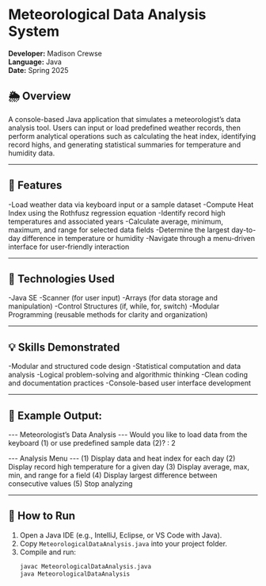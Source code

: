 # Meteorological Data Analysis System

**Developer:** Madison Crewse  
**Language:** Java  
**Date:** Spring 2025  

## 🌦️ Overview
A console-based Java application that simulates a meteorologist’s data analysis tool.
Users can input or load predefined weather records, then perform analytical operations such as calculating the heat index, identifying record highs, and generating statistical summaries for temperature and humidity data.

---

## 🧠 Features
-Load weather data via keyboard input or a sample dataset
-Compute Heat Index using the Rothfusz regression equation
-Identify record high temperatures and associated years
-Calculate average, minimum, maximum, and range for selected data fields
-Determine the largest day-to-day difference in temperature or humidity
-Navigate through a menu-driven interface for user-friendly interaction 

---

## 🧰 Technologies Used
-Java SE
-Scanner (for user input)
-Arrays (for data storage and manipulation)
-Control Structures (if, while, for, switch)
-Modular Programming (reusable methods for clarity and organization)

---

## 💡 Skills Demonstrated
-Modular and structured code design
-Statistical computation and data analysis
-Logical problem-solving and algorithmic thinking
-Clean coding and documentation practices
-Console-based user interface development

---

## 🧪 Example Output:
--- Meteorologist’s Data Analysis ---
Would you like to load data from the keyboard (1) or use predefined sample data (2)? : 2

--- Analysis Menu ---
(1) Display data and heat index for each day
(2) Display record high temperature for a given day
(3) Display average, max, min, and range for a field
(4) Display largest difference between consecutive values
(5) Stop analyzing

---

## 🚀 How to Run
1. Open a Java IDE (e.g., IntelliJ, Eclipse, or VS Code with Java).  
2. Copy `MeteorologicalDataAnalysis.java` into your project folder.  
3. Compile and run:
   ```bash
   javac MeteorologicalDataAnalysis.java
   java MeteorologicalDataAnalysis



